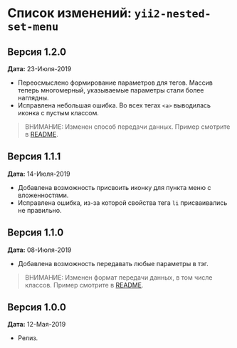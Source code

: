 Список изменений: `yii2-nested-set-menu`
===============================

## Версия 1.2.0

**Дата:** 23-Июля-2019

- Переосмыслено формирование параметров для тегов. Массив теперь многомерный, указываемые параметры стали более наглядны.
- Исправлена небольшая ошибка. Во всех тегах `<a>` выводилась иконка с пустым классом.

> ВНИМАНИЕ: Изменен способ передачи данных. Пример смотрите в [README](https://github.com/laker-ls/yii2-nested-set-menu/blob/master/README.md).

## Версия 1.1.1

**Дата:** 14-Июля-2019

- Добавлена возможность присвоить иконку для пункта меню с вложенностями.
- Исправлена ошибка, из-за которой свойства тега `li` присваивались не правильно.

## Версия 1.1.0

**Дата:** 08-Июля-2019

- Добавлена возможность передавать любые параметры в тэг.
> ВНИМАНИЕ: Изменен формат передачи данных, в том числе классов. Пример смотрите в [README](https://github.com/laker-ls/yii2-nested-set-menu/blob/master/README.md).

## Версия 1.0.0

**Дата:** 12-Мая-2019

- Релиз.